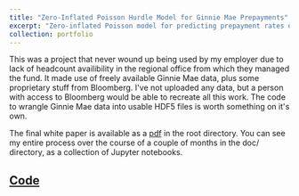 ```yaml
---
title: "Zero-Inflated Poisson Hurdle Model for Ginnie Mae Prepayments"
excerpt: "Zero-inflated Poisson model for predicting prepayment rates of Ginnia Mae MBSs<br/><img src='/images/prepayments.svg'>"
collection: portfolio
---
```

This was a project that never wound up being used by my employer due to lack of headcount availibility in the regional office from which they managed the fund. It made use of freely available Ginnie Mae data, plus some proprietary stuff from Bloomberg. I've not uploaded any data, but a person with access to Bloomberg would be able to recreate all this work. The code to wrangle Ginnie Mae data into usable HDF5 files is worth something on it's own.

The final white paper is available as a <a href="https://github.com/CharlesNaylor/prepayments/blob/master/white_paper.pdf">pdf</a> in the root directory. You can see my entire process over the course of a couple of months in the doc/ directory, as a collection of Jupyter notebooks.

## <a href='https://github.com/CharlesNaylor/prepayments'>Code</a>
